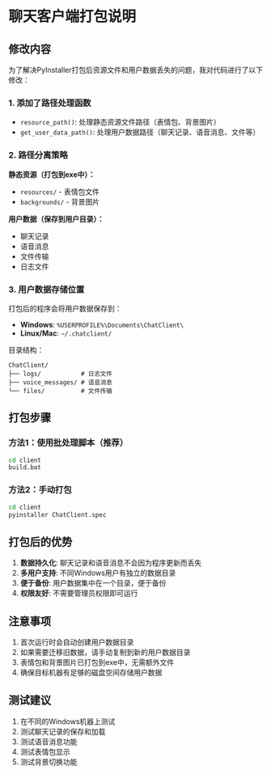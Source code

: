 # 聊天客户端打包说明

## 修改内容

为了解决PyInstaller打包后资源文件和用户数据丢失的问题，我对代码进行了以下修改：

### 1. 添加了路径处理函数

- `resource_path()`: 处理静态资源文件路径（表情包、背景图片）
- `get_user_data_path()`: 处理用户数据路径（聊天记录、语音消息、文件等）

### 2. 路径分离策略

**静态资源（打包到exe中）：**
- `resources/` - 表情包文件
- `backgrounds/` - 背景图片

**用户数据（保存到用户目录）：**
- 聊天记录
- 语音消息
- 文件传输
- 日志文件

### 3. 用户数据存储位置

打包后的程序会将用户数据保存到：
- **Windows**: `%USERPROFILE%\Documents\ChatClient\`
- **Linux/Mac**: `~/.chatclient/`

目录结构：
```
ChatClient/
├── logs/           # 日志文件
├── voice_messages/ # 语音消息
└── files/          # 文件传输
```

## 打包步骤

### 方法1：使用批处理脚本（推荐）
```bash
cd client
build.bat
```

### 方法2：手动打包
```bash
cd client
pyinstaller ChatClient.spec
```

## 打包后的优势

1. **数据持久化**: 聊天记录和语音消息不会因为程序更新而丢失
2. **多用户支持**: 不同Windows用户有独立的数据目录
3. **便于备份**: 用户数据集中在一个目录，便于备份
4. **权限友好**: 不需要管理员权限即可运行

## 注意事项

1. 首次运行时会自动创建用户数据目录
2. 如果需要迁移旧数据，请手动复制到新的用户数据目录
3. 表情包和背景图片已打包到exe中，无需额外文件
4. 确保目标机器有足够的磁盘空间存储用户数据

## 测试建议

1. 在不同的Windows机器上测试
2. 测试聊天记录的保存和加载
3. 测试语音消息功能
4. 测试表情包显示
5. 测试背景切换功能 